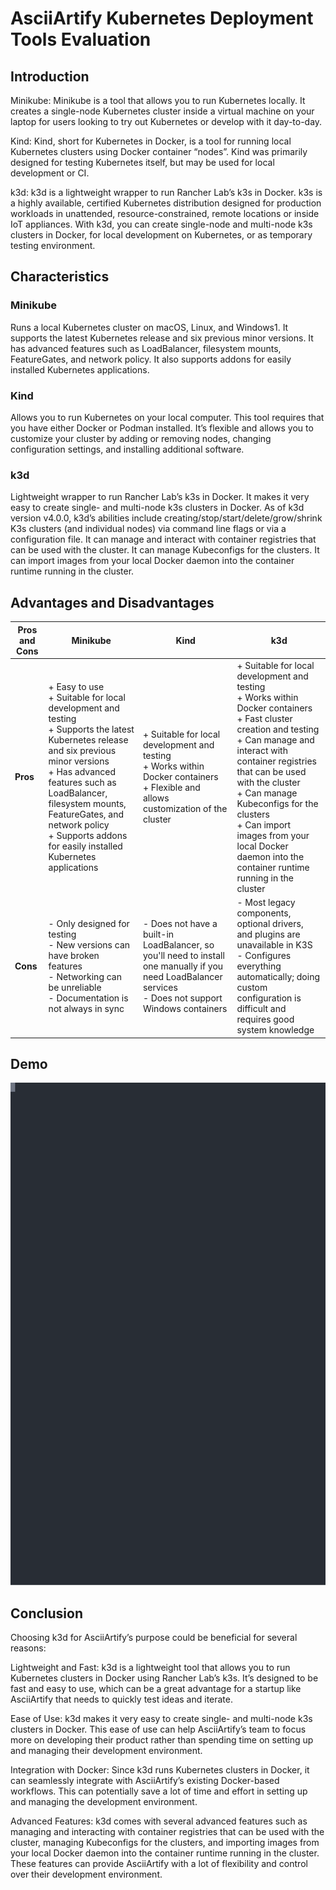 # AsciiArtify Kubernetes Deployment Tools Evaluation
## Introduction
Minikube: Minikube is a tool that allows you to run Kubernetes locally. It creates a single-node Kubernetes cluster inside a virtual machine on your laptop for users looking to try out Kubernetes or develop with it day-to-day.

Kind: Kind, short for Kubernetes in Docker, is a tool for running local Kubernetes clusters using Docker container “nodes”. Kind was primarily designed for testing Kubernetes itself, but may be used for local development or CI.

k3d: k3d is a lightweight wrapper to run Rancher Lab’s k3s in Docker. k3s is a highly available, certified Kubernetes distribution designed for production workloads in unattended, resource-constrained, remote locations or inside IoT appliances. With k3d, you can create single-node and multi-node k3s clusters in Docker, for local development on Kubernetes, or as temporary testing environment.

## Characteristics
### Minikube
Runs a local Kubernetes cluster on macOS, Linux, and Windows1.
It supports the latest Kubernetes release and six previous minor versions.
It has advanced features such as LoadBalancer, filesystem mounts, FeatureGates, and network policy.
It also supports addons for easily installed Kubernetes applications.

### Kind
Allows you to run Kubernetes on your local computer.
This tool requires that you have either Docker or Podman installed.
It’s flexible and allows you to customize your cluster by adding or removing nodes, changing configuration settings, and installing additional software.

### k3d
Lightweight wrapper to run Rancher Lab’s k3s in Docker.
It makes it very easy to create single- and multi-node k3s clusters in Docker.
As of k3d version v4.0.0, k3d’s abilities include creating/stop/start/delete/grow/shrink K3s clusters (and individual nodes) via command line flags or via a configuration file.
It can manage and interact with container registries that can be used with the cluster.
It can manage Kubeconfigs for the clusters.
It can import images from your local Docker daemon into the container runtime running in the cluster.

## Advantages and Disadvantages
| **Pros and Cons** | **Minikube** | **Kind** | **k3d** |
|-------------------|--------------|----------|---------|
| **Pros** | + Easy to use<br>+ Suitable for local development and testing<br>+ Supports the latest Kubernetes release and six previous minor versions<br>+ Has advanced features such as LoadBalancer, filesystem mounts, FeatureGates, and network policy<br>+ Supports addons for easily installed Kubernetes applications | + Suitable for local development and testing<br>+ Works within Docker containers<br>+ Flexible and allows customization of the cluster | + Suitable for local development and testing<br>+ Works within Docker containers<br>+ Fast cluster creation and testing<br>+ Can manage and interact with container registries that can be used with the cluster<br>+ Can manage Kubeconfigs for the clusters<br>+ Can import images from your local Docker daemon into the container runtime running in the cluster |
| **Cons** | - Only designed for testing<br>- New versions can have broken features<br>- Networking can be unreliable<br>- Documentation is not always in sync | - Does not have a built-in LoadBalancer, so you'll need to install one manually if you need LoadBalancer services<br>- Does not support Windows containers | - Most legacy components, optional drivers, and plugins are unavailable in K3S<br>- Configures everything automatically; doing custom configuration is difficult and requires good system knowledge |

## Demo
![Install K3D](doc/install-k3d.svg)

## Conclusion
Choosing k3d for AsciiArtify’s purpose could be beneficial for several reasons:

Lightweight and Fast: k3d is a lightweight tool that allows you to run Kubernetes clusters in Docker using Rancher Lab’s k3s. It’s designed to be fast and easy to use, which can be a great advantage for a startup like AsciiArtify that needs to quickly test ideas and iterate.

Ease of Use: k3d makes it very easy to create single- and multi-node k3s clusters in Docker. This ease of use can help AsciiArtify’s team to focus more on developing their product rather than spending time on setting up and managing their development environment.

Integration with Docker: Since k3d runs Kubernetes clusters in Docker, it can seamlessly integrate with AsciiArtify’s existing Docker-based workflows. This can potentially save a lot of time and effort in setting up and managing the development environment.

Advanced Features: k3d comes with several advanced features such as managing and interacting with container registries that can be used with the cluster, managing Kubeconfigs for the clusters, and importing images from your local Docker daemon into the container runtime running in the cluster. These features can provide AsciiArtify with a lot of flexibility and control over their development environment.





